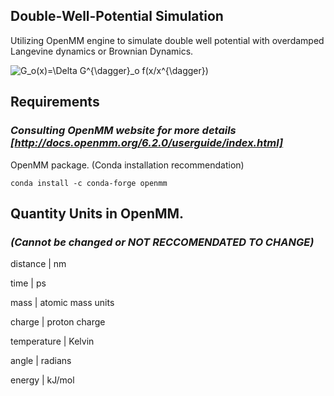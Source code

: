 ## Double-Well-Potential Simulation
 
Utilizing OpenMM engine to simulate double well potential with overdamped Langevine dynamics or Brownian Dynamics. 

<img src="https://latex.codecogs.com/svg.image?G_o(x)=\Delta&space;G^{\dagger}_o&space;f(x/x^{\dagger})" title="G_o(x)=\Delta G^{\dagger}_o f(x/x^{\dagger})" />

## Requirements 
### ***Consulting OpenMM website for more details [http://docs.openmm.org/6.2.0/userguide/index.html]***

OpenMM package. (Conda installation recommendation)

`conda install -c conda-forge openmm`

## Quantity	Units in OpenMM. 
### ***(Cannot be changed or NOT RECCOMENDATED TO CHANGE)***

distance	   |   nm

time	       |   ps

mass	       |   atomic mass units

charge	     |   proton charge

temperature |	  Kelvin

angle	      |   radians

energy	     |   kJ/mol

